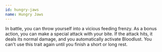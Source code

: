 ```yaml
---
id: hungry-jaws
name: Hungry Jaws
---
```

In battle, you can throw yourself into a vicious feeding frenzy. As a bonus action, you can make a special attack with your bite. If the attack hits, it deals its normal damage, and you automatically activate Bloodlust. You can't use this trait again until you finish a short or long rest.